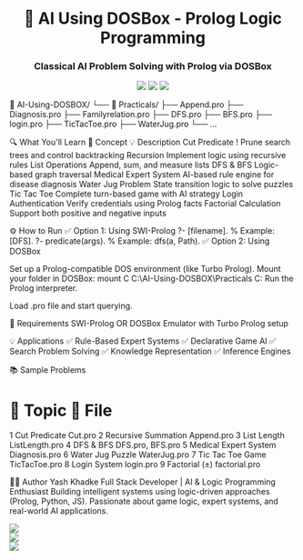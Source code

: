 <h1 align="center">🧠 AI Using DOSBox - Prolog Logic Programming</h1> <h3 align="center">Classical AI Problem Solving with Prolog via DOSBox</h3> <p align="center"> <img src="https://img.shields.io/badge/Language-Prolog-blueviolet?style=for-the-badge&logo=prolog" /> <img src="https://img.shields.io/badge/Platform-DOSBox-blue?style=for-the-badge&logo=windows95" /> <img src="https://img.shields.io/badge/Examples-10+-brightgreen?style=for-the-badge" /> </p>

📁 AI-Using-DOSBOX/
└── 📁 Practicals/
    ├── Append.pro
    ├── Diagnosis.pro
    ├── Familyrelation.pro
    ├── DFS.pro
    ├── BFS.pro
    ├── login.pro
    ├── TicTacToe.pro
    ├── WaterJug.pro
    └── ...
    
🔍 What You'll Learn
🧠 Concept	💡 Description
Cut Predicate !	Prune search trees and control backtracking
Recursion	Implement logic using recursive rules
List Operations	Append, sum, and measure lists
DFS & BFS	Logic-based graph traversal
Medical Expert System	AI-based rule engine for disease diagnosis
Water Jug Problem	State transition logic to solve puzzles
Tic Tac Toe	Complete turn-based game with AI strategy
Login Authentication	Verify credentials using Prolog facts
Factorial Calculation	Support both positive and negative inputs

⚙️ How to Run
✅ Option 1: Using SWI-Prolog
?- [filename].       % Example: [DFS].
?- predicate(args).  % Example: dfs(a, Path).
✅ Option 2: Using DOSBox

Set up a Prolog-compatible DOS environment (like Turbo Prolog).
Mount your folder in DOSBox:
mount C C:\AI-Using-DOSBOX\Practicals
C:
Run the Prolog interpreter.

Load .pro file and start querying.

💾 Requirements
SWI-Prolog
OR
DOSBox Emulator with Turbo Prolog setup

💡 Applications
✅ Rule-Based Expert Systems
✅ Declarative Game AI
✅ Search Problem Solving
✅ Knowledge Representation
✅ Inference Engines

📚 Sample Problems
#	📌 Topic	📄 File
1	Cut Predicate	Cut.pro
2	Recursive Summation	Append.pro
3	List Length	ListLength.pro
4	DFS & BFS	DFS.pro, BFS.pro
5	Medical Expert System	Diagnosis.pro
6	Water Jug Puzzle	WaterJug.pro
7	Tic Tac Toe Game	TicTacToe.pro
8	Login System	login.pro
9	Factorial (±)	factorial.pro

🧑‍💻 Author
Yash Khadke
Full Stack Developer | AI & Logic Programming Enthusiast
Building intelligent systems using logic-driven approaches (Prolog, Python, JS). Passionate about game logic, expert systems, and real-world AI applications.

<p align="left"> <a href="mailto:khadkeyash88@gmail.com"><img src="https://img.shields.io/badge/Gmail-khadkeyash88@gmail.com-red?style=flat&logo=gmail"></a><br> <a href="https://www.linkedin.com/in/yash-khadke-87394a227/"><img src="https://img.shields.io/badge/LinkedIn-Yash%20Khadke-blue?style=flat&logo=linkedin"></a><br> <a href="https://github.com/khadkeyashc"><img src="https://img.shields.io/badge/GitHub-khadkeyashc-black?style=flat&logo=github"></a> </p>


